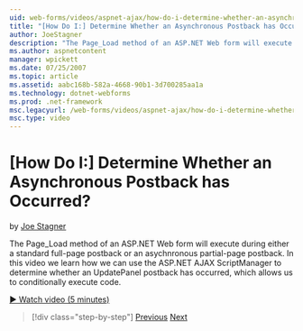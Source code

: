 ```yaml
---
uid: web-forms/videos/aspnet-ajax/how-do-i-determine-whether-an-asynchronous-postback-has-occurred
title: "[How Do I:] Determine Whether an Asynchronous Postback has Occurred? | Microsoft Docs"
author: JoeStagner
description: "The Page_Load method of an ASP.NET Web form will execute during either a standard full-page postback or an asychnronous partial-page postback. In this video..."
ms.author: aspnetcontent
manager: wpickett
ms.date: 07/25/2007
ms.topic: article
ms.assetid: aabc168b-582a-4668-90b1-3d700285aa1a
ms.technology: dotnet-webforms
ms.prod: .net-framework
msc.legacyurl: /web-forms/videos/aspnet-ajax/how-do-i-determine-whether-an-asynchronous-postback-has-occurred
msc.type: video
---
```

[How Do I:] Determine Whether an Asynchronous Postback has Occurred?
====================
by [Joe Stagner](https://github.com/JoeStagner)

The Page\_Load method of an ASP.NET Web form will execute during either a standard full-page postback or an asychnronous partial-page postback. In this video we learn how we can use the ASP.NET AJAX ScriptManager to determine whether an UpdatePanel postback has occurred, which allows us to conditionally execute code.

[&#9654; Watch video (5 minutes)](https://channel9.msdn.com/Blogs/ASP-NET-Site-Videos/how-do-i-determine-whether-an-asynchronous-postback-has-occurred)

>[!div class="step-by-step"]
[Previous](how-do-i-use-javascript-to-refresh-an-aspnet-ajax-updatepanel.md)
[Next](how-do-i-use-the-conditional-updatemode-of-the-updatepanel.md)
